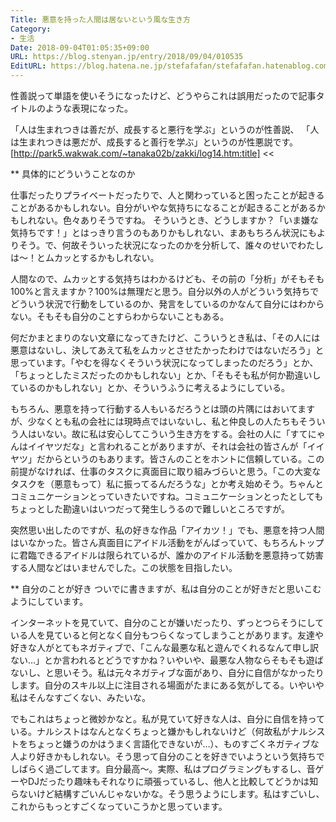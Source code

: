 ```yaml
---
Title: 悪意を持った人間は居ないという風な生き方
Category:
- 生活
Date: 2018-09-04T01:05:35+09:00
URL: https://blog.stenyan.jp/entry/2018/09/04/010535
EditURL: https://blog.hatena.ne.jp/stefafafan/stefafafan.hatenablog.com/atom/entry/10257846132619520314
---
```


性善説って単語を使いそうになったけど、どうやらこれは誤用だったので記事タイトルのような表現になった。

>>
「人は生まれつきは善だが、成長すると悪行を学ぶ」というのが性善説、 「人は生まれつきは悪だが、成長すると善行を学ぶ」というのが性悪説です。
[http://park5.wakwak.com/~tanaka02b/zakki/log14.htm:title]
<<


** 具体的にどういうことなのか

仕事だったりプライベートだったりで、人と関わっていると困ったことが起きることがあるかもしれない。自分がいやな気持ちになることが起きることがあるかもしれない。色々ありそうですね。
そういうとき、どうしますか？「いま嫌な気持ちです！」とはっきり言うのもありかもしれない、まあもちろん状況にもよりそう。で、何故そういった状況になったのかを分析して、誰々のせいでわたしは～！とムカッとするかもしれない。

人間なので、ムカッとする気持ちはわかるけども、その前の「分析」がそもそも100%と言えますか？100%は無理だと思う。自分以外の人がどういう気持ちでどういう状況で行動をしているのか、発言をしているのかなんて自分にはわからない。そもそも自分のことすらわからないこともある。

何だかまとまりのない文章になってきたけど、こういうとき私は、「その人には悪意はないし、決してあえて私をムカッとさせたかったわけではないだろう」と思っています。「やむを得なくそういう状況になってしまったのだろう」とか、「ちょっとしたミスだったのかもしれない」とか、「そもそも私が何か勘違いしているのかもしれない」とか、そういうふうに考えるようにしている。

もちろん、悪意を持って行動する人もいるだろうとは頭の片隅にはおいてますが、少なくとも私の会社には現時点ではいないし、私と仲良しの人たちもそういう人はいない。故に私は安心してこういう生き方をする。会社の人に「すてにゃんはイイヤツだな」と言われることがありますが、それは会社の皆さんが「イイヤツ」だからというのもあります。皆さんのことをホントに信頼している。この前提がなければ、仕事のタスクに真面目に取り組みづらいと思う。「この大変なタスクを（悪意もって）私に振ってるんだろうな」とか考え始めそう。ちゃんとコミュニケーションとっていきたいですね。コミュニケーションとったとしてもちょっとした勘違いはいつだって発生しうるので難しいところですが。

突然思い出したのですが、私の好きな作品「アイカツ！」でも、悪意を持つ人間はいなかった。皆さん真面目にアイドル活動をがんばっていて、もちろんトップに君臨できるアイドルは限られているが、誰かのアイドル活動を悪意持って妨害する人間などはいませんでした。この状態を目指したい。

** 自分のことが好き
ついでに書きますが、私は自分のことが好きだと思いこむようにしています。

インターネットを見ていて、自分のことが嫌いだったり、ずっとつらそうにしている人を見ていると何となく自分もつらくなってしまうことがあります。友達や好きな人がとてもネガティブで、「こんな最悪な私と遊んでくれるなんて申し訳ない…」とか言われるとどうですかね？いやいや、最悪な人物ならそもそも遊ばないし、と思いそう。私は元々ネガティブな面があり、自分に自信がなかったりします。自分のスキル以上に注目される場面がたまにある気がしてる。いやいや私はそんなすごくない、みたいな。

でもこれはちょっと微妙かなと。私が見ていて好きな人は、自分に自信を持っている。ナルシストはなんとなくちょっと嫌かもしれないけど（何故私がナルシストをちょっと嫌うのかはうまく言語化できないが…）、ものすごくネガティブな人より好きかもしれない。そう思って自分のことを好きでいようという気持ちでしばらく過ごしてます。自分最高～。実際、私はプログラミングもするし、音ゲーやDJだったり趣味もそれなりに頑張っているし、他人と比較してどうかは知らないけど結構すごいんじゃないかな。そう思うようにします。私はすごいし、これからもっとすごくなっていこうかと思っています。
